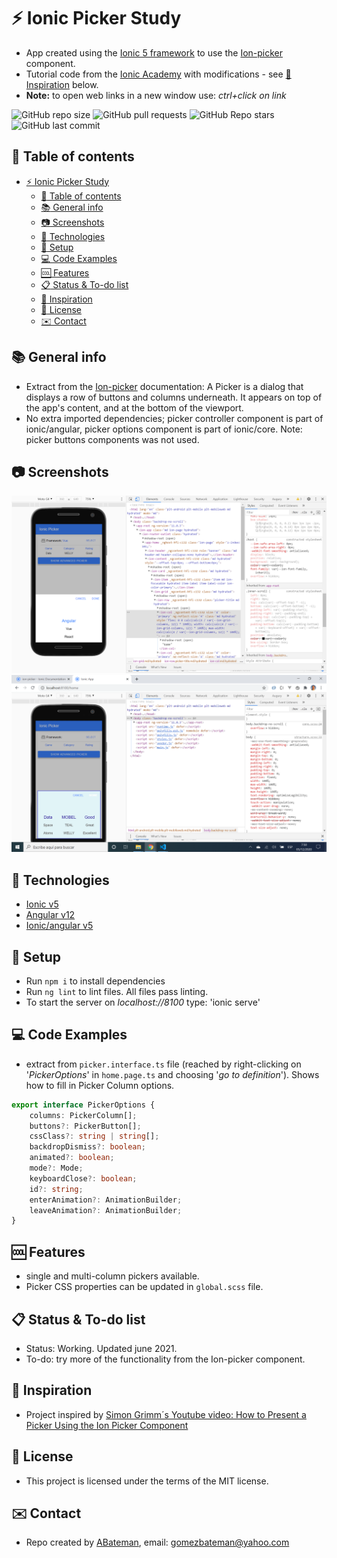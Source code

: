 # :zap: Ionic Picker Study

* App created using the [Ionic 5 framework](https://ionicframework.com/docs) to use the [Ion-picker](https://ionicframework.com/docs/api/picker) component.
* Tutorial code from the [Ionic Academy](https://ionicacademy.com) with modifications - see [:clap: Inspiration](#clap-inspiration) below.
* **Note:** to open web links in a new window use: _ctrl+click on link_

![GitHub repo size](https://img.shields.io/github/repo-size/AndrewJBateman/ionic-picker-study?style=plastic)
![GitHub pull requests](https://img.shields.io/github/issues-pr/AndrewJBateman/ionic-picker-study?style=plastic)
![GitHub Repo stars](https://img.shields.io/github/stars/AndrewJBateman/ionic-picker-study?style=plastic)
![GitHub last commit](https://img.shields.io/github/last-commit/AndrewJBateman/ionic-picker-study?style=plastic)

## :page_facing_up: Table of contents

* [:zap: Ionic Picker Study](#zap-ionic-picker-study)
  * [:page_facing_up: Table of contents](#page_facing_up-table-of-contents)
  * [:books: General info](#books-general-info)
  * [:camera: Screenshots](#camera-screenshots)
  * [:signal_strength: Technologies](#signal_strength-technologies)
  * [:floppy_disk: Setup](#floppy_disk-setup)
  * [:computer: Code Examples](#computer-code-examples)
  * [:cool: Features](#cool-features)
  * [:clipboard: Status & To-do list](#clipboard-status--to-do-list)
  * [:clap: Inspiration](#clap-inspiration)
  * [:file_folder: License](#file_folder-license)
  * [:envelope: Contact](#envelope-contact)

## :books: General info

* Extract from the [Ion-picker](https://ionicframework.com/docs/api/picker) documentation: A Picker is a dialog that displays a row of buttons and columns underneath. It appears on top of the app's content, and at the bottom of the viewport.
* No extra imported dependencies; picker controller component is part of ionic/angular, picker options component is part of ionic/core. Note: picker buttons components was not used.

## :camera: Screenshots

![image](./img/picker.png)
![image](./img/advance-picker.png)

## :signal_strength: Technologies

* [Ionic v5](https://ionicframework.com/)
* [Angular v12](https://angular.io/)
* [Ionic/angular v5](https://www.npmjs.com/package/@ionic/angular)

## :floppy_disk: Setup

* Run `npm i` to install dependencies
* Run `ng lint` to lint files. All files pass linting.
* To start the server on _localhost://8100_ type: 'ionic serve'

## :computer: Code Examples

* extract from `picker.interface.ts` file (reached by right-clicking on '_PickerOptions_' in `home.page.ts` and choosing '_go to definition_'). Shows how to fill in Picker Column options.

```typescript
export interface PickerOptions {
    columns: PickerColumn[];
    buttons?: PickerButton[];
    cssClass?: string | string[];
    backdropDismiss?: boolean;
    animated?: boolean;
    mode?: Mode;
    keyboardClose?: boolean;
    id?: string;
    enterAnimation?: AnimationBuilder;
    leaveAnimation?: AnimationBuilder;
}
```

## :cool: Features

* single and multi-column pickers available.
* Picker CSS properties can be updated in `global.scss` file.

## :clipboard: Status & To-do list

* Status: Working. Updated june 2021.
* To-do: try more of the functionality from the Ion-picker component.

## :clap: Inspiration

* Project inspired by [Simon Grimm´s Youtube video: How to Present a Picker Using the Ion Picker Component](https://www.youtube.com/watch?v=bEjw--B8jS0)

## :file_folder: License

* This project is licensed under the terms of the MIT license.

## :envelope: Contact

* Repo created by [ABateman](https://github.com/AndrewJBateman), email: gomezbateman@yahoo.com
